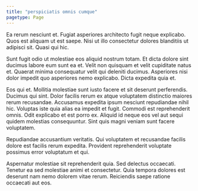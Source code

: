 ```yaml
---
title: "perspiciatis omnis cumque"
pagetype: Page
---
```

Ea rerum nesciunt et. Fugiat asperiores architecto fugit neque explicabo. Quos est aliquam ut est saepe. Nisi ut illo consectetur dolores blanditiis ut adipisci sit. Quasi qui hic.

Sunt fugit odio ut molestiae eos aliquid nostrum totam. Et dicta dolore sint ducimus labore eum sunt ea et. Velit non quisquam et velit cupiditate natus et. Quaerat minima consequatur velit qui deleniti ducimus. Asperiores nisi dolor impedit quo asperiores nemo explicabo. Dicta expedita quia et.

Eos qui et. Mollitia molestiae sunt iusto facere et sit deserunt perferendis. Ducimus qui sint. Dolor facilis rerum ex atque voluptatem distinctio maiores rerum recusandae. Accusamus expedita ipsum nesciunt repudiandae nihil hic. Voluptas iste quia alias ea impedit et fugit.
Commodi est reprehenderit omnis. Odit explicabo et est porro ex. Aliquid id neque eos vel aut sequi quidem molestias consequuntur. Sint quis magni veniam sunt facere voluptatem.

Repudiandae accusantium veritatis. Qui voluptatem et recusandae facilis dolore est facilis rerum expedita. Provident reprehenderit voluptate possimus error voluptatum et qui.

Aspernatur molestiae sit reprehenderit quia. Sed delectus occaecati. Tenetur ea sed molestiae animi et consectetur. Quia tempora dolores est deserunt nam nemo dolorem vitae rerum. Reiciendis saepe ratione occaecati aut eos.
